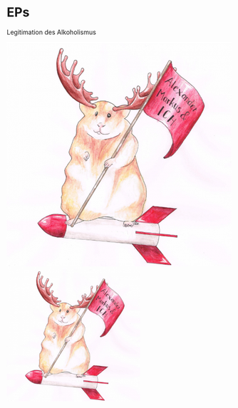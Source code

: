 # EPs
Legitimation des Alkoholismus

![](https://github.com/alexandermarkusundich/music/blob/main/pictures/Hamster.jpg)
<img src="pictures/Hamster.jpg" height=300>

